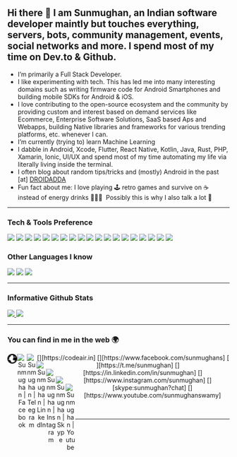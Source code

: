 <h2>Hi there 👋 I am Sunmughan, an Indian software developer maintly but touches everything, servers, bots, community management, events, social networks and more. I spend most of my time on Dev.to & Github.</h2>

- I’m primarily a Full Stack Developer. 
- I like experimenting with tech. This has led me into many interesting domains such as writing firmware code for Android Smartphones and building mobile SDKs for Android & iOS. 
- I love contributing to the open-source ecosystem and the community by providing custom and interest based on demand services like Ecommerce, Enterprise Software Solutions, SaaS based Aps and Webapps, building Native libraries and frameworks for various trending platforms, etc. whenever I can.
- I’m currently (trying to) learn Machine Learning
- I dabble in Android, Xcode, Flutter, React Native, Kotlin, Java, Rust, PHP, Xamarin, Ionic, UI/UX and spend most of my time automating my life via literally living inside the terminal.
- I often blog about random tips/tricks and (mostly) Android in the past [at] [DROIDADDA](https://dxadda.blogspot.com/)
- Fun fact about me: I love playing 🕹&nbsp;retro games and survive on ☕️ instead of energy drinks 🙇🏻‍♂️ &nbsp;Possibly this is why I also talk a lot 🤔

---


### Tech & Tools Preference

<img src = "https://img.shields.io/badge/-HTML5-E34F26?style=flat&logo=html5&logoColor=white"> <img src = "https://img.shields.io/badge/-CSS3-1572B6?style=flat&logo=css3&logoColor=white">
<img src="https://img.shields.io/badge/-Bootstrap-563D7C?style=flat&logo=bootstrap&logoColor=white">
<img src="https://img.shields.io/badge/-JavaScript-eed718?style=flat&logo=javascript&logoColor=ffffff">
<img src="https://img.shields.io/badge/-Sass-cc6699?style=flat&logo=sass&logoColor=ffffff">
<img src="https://img.shields.io/badge/-React-000000?style=flat&logo=react&logoColor=00c8ff">
<img src="https://img.shields.io/badge/-MongoDB-4DB33D?style=flat&logo=mongodb&logoColor=FFFFFF">
<img src="https://img.shields.io/badge/-GraphQL-e535ab?style=flat&logo=graphql&logoColor=FFFFFF">
<img src="https://img.shields.io/badge/-MySQL-F29111?style=flat&logo=mysql&logoColor=FFFFFF">
<img src="https://img.shields.io/badge/-Express.js-787878?style=flat">
<img src="https://img.shields.io/badge/-Node.js-3C873A?style=flat&logo=Node.js&logoColor=white">
<img src="https://img.shields.io/badge/-Firebase-FFA611?style=flat&logo=firebase&logoColor=FFFFFF">
<img src="http://img.shields.io/badge/-Google%20Cloud%20Platform-4285F4?style=flat&logo=google%20cloud&logoColor=white">
<img src="https://img.shields.io/badge/-Progressive Web Apps-5A0FC8?style=flat">
<img src="http://img.shields.io/badge/-Git-F1502F?style=flat&logo=git&logoColor=FFFFFF">
<img src="http://img.shields.io/badge/-Github-000000?style=flat&logo=github&logoColor=FFFFFF">
<img src="http://img.shields.io/badge/-VS%20Code-007ACC?style=flat&logo=visual%20studio%20code&logoColor=white">
<img src="http://img.shields.io/badge/-Heroku-430098?style=flat&logo=heroku&logoColor=white">
<img src="http://img.shields.io/badge/-Vercel-black?style=flat&logo=vercel&logoColor=white">

### Other Languages I know
<img src="http://img.shields.io/badge/-Java-F89820?style=flat&logo=java&logoColor=white"> <img src="https://img.shields.io/badge/-C%20&%20C++-659ad2?style=flat&logo=c%2B%2B&logoColor=ffffff"> <img src="https://img.shields.io/badge/-Python-black?style=flat&logo=python&logoColor=white"> 

---

### Informative Github Stats

<a href="">
  <img height="200em" src="https://github-readme-stats.vercel.app/api?username=sunmughan&count_private=true&theme=default&show_icons=true" />
  <img height="200em" src="https://github-readme-stats.vercel.app/api/top-langs/?username=sunmughan&theme=buefy&layout=compact" />
</a>

---

### You can find in me in the web 🌍
<p align="center">
[<img align="left" alt="Sunmughan" width="22px" src="https://raw.githubusercontent.com/iconic/open-iconic/master/svg/globe.svg" />][https://codeair.in]
[<img align="left" alt="Sunmughan | Facebook" width="22px" src="https://cdn.jsdelivr.net/npm/simple-icons@v3/icons/facebook.svg" />][https://www.facebook.com/sunmughans]
[<img align="left" alt="Sunmughan | Telegram" width="22px" src="https://cdn.jsdelivr.net/npm/simple-icons@v3/icons/telegram.svg" />][https://t.me/sunmughan]
[<img align="left" alt="Sunmughan | LinkedIn" width="22px" src="https://cdn.jsdelivr.net/npm/simple-icons@v3/icons/linkedin.svg" />][https://in.linkedin.com/in/sunmughan]
[<img align="left" alt="Sunmughan | Instagram" width="22px" src="https://cdn.jsdelivr.net/npm/simple-icons@v3/icons/instagram.svg" />][https://www.instagram.com/sunmughan]
[<img align="left" alt="Sunmughan | Skype" width="22px" src="https://cdn.jsdelivr.net/npm/simple-icons@v3/icons/skype.svg" />][skype:sunmughan?chat]
[<img align="left" alt="Sunmughan | Youtube" width="22px" src="https://cdn.jsdelivr.net/npm/simple-icons@v3/icons/youtube.svg" />][https://www.youtube.com/sunmughanswamy]
</p>
<br/>

---
